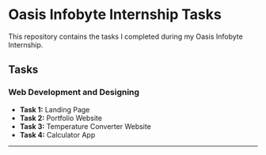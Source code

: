 # Oasis Infobyte Internship Tasks  

This repository contains the tasks I completed during my Oasis Infobyte Internship.  

## Tasks  

### Web Development and Designing  
- **Task 1:** Landing Page  
- **Task 2:** Portfolio Website  
- **Task 3:** Temperature Converter Website  
- **Task 4:** Calculator App  

---
